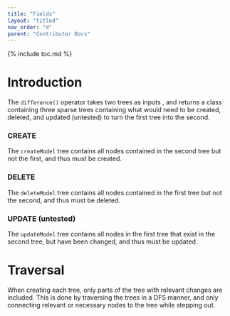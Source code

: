 ```yaml
---
title: "Fields"
layout: "titled"
nav_order: "d"
parent: "Contributor Docs"
---
```


{% include toc.md %}

# Introduction

The `difference()` operator takes two trees as inputs , 
and returns a class containing three sparse trees containing what would 
need to be created, deleted, and updated (untested) to turn the first 
tree into the second.

### CREATE

The `createModel` tree contains all nodes contained in the
second tree but not the first, and thus must be created.

### DELETE

The `deleteModel` tree contains all nodes contained in the
first tree but not the second, and thus must be deleted.

### UPDATE (untested)

The `updateModel` tree contains all nodes in the first tree
that exist in the second tree, but have been changed, 
and thus must be updated.


# Traversal

When creating each tree, only parts of the tree with
relevant changes are included. This is done by traversing
the trees in a DFS manner, and only connecting relevant 
or necessary nodes to the tree while stepping out.